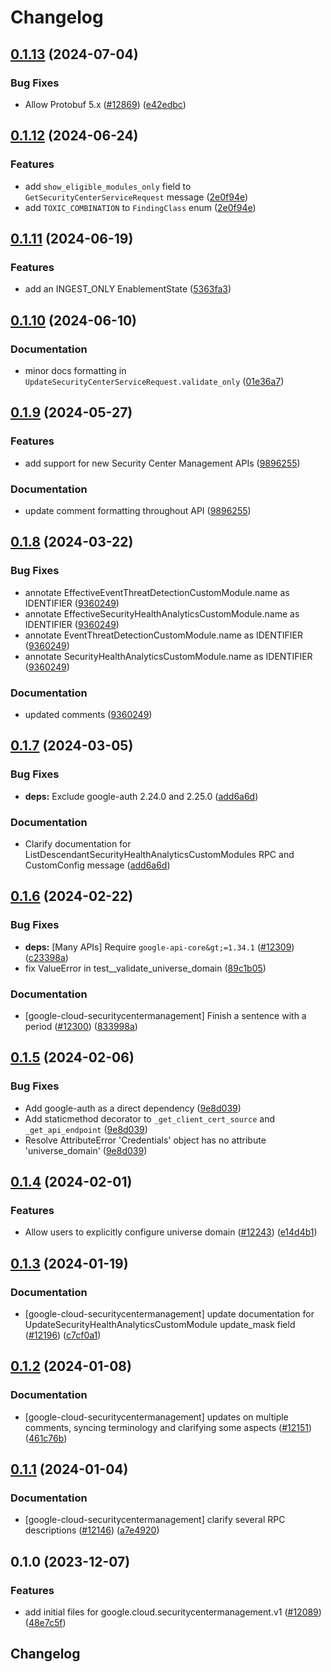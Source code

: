 # Changelog

## [0.1.13](https://github.com/googleapis/google-cloud-python/compare/google-cloud-securitycentermanagement-v0.1.12...google-cloud-securitycentermanagement-v0.1.13) (2024-07-04)


### Bug Fixes

* Allow Protobuf 5.x ([#12869](https://github.com/googleapis/google-cloud-python/issues/12869)) ([e42edbc](https://github.com/googleapis/google-cloud-python/commit/e42edbcf7f4d8ed66b6645c96a01c55fb8cd7666))

## [0.1.12](https://github.com/googleapis/google-cloud-python/compare/google-cloud-securitycentermanagement-v0.1.11...google-cloud-securitycentermanagement-v0.1.12) (2024-06-24)


### Features

* add `show_eligible_modules_only` field to `GetSecurityCenterServiceRequest` message ([2e0f94e](https://github.com/googleapis/google-cloud-python/commit/2e0f94e0f96054a884af7fe8ae80612e04faa91a))
* add `TOXIC_COMBINATION` to `FindingClass` enum ([2e0f94e](https://github.com/googleapis/google-cloud-python/commit/2e0f94e0f96054a884af7fe8ae80612e04faa91a))

## [0.1.11](https://github.com/googleapis/google-cloud-python/compare/google-cloud-securitycentermanagement-v0.1.10...google-cloud-securitycentermanagement-v0.1.11) (2024-06-19)


### Features

* add an INGEST_ONLY EnablementState ([5363fa3](https://github.com/googleapis/google-cloud-python/commit/5363fa34a5c2bb524321d0b09c5f467e784ddb3c))

## [0.1.10](https://github.com/googleapis/google-cloud-python/compare/google-cloud-securitycentermanagement-v0.1.9...google-cloud-securitycentermanagement-v0.1.10) (2024-06-10)


### Documentation

* minor docs formatting in `UpdateSecurityCenterServiceRequest.validate_only` ([01e36a7](https://github.com/googleapis/google-cloud-python/commit/01e36a7b4a7e58ff48fcf4dc1098f4447a7e70f6))

## [0.1.9](https://github.com/googleapis/google-cloud-python/compare/google-cloud-securitycentermanagement-v0.1.8...google-cloud-securitycentermanagement-v0.1.9) (2024-05-27)


### Features

* add support for new Security Center Management APIs ([9896255](https://github.com/googleapis/google-cloud-python/commit/98962551bbe4c8901950a9769c7d5fd4369f2ef5))


### Documentation

* update comment formatting throughout API ([9896255](https://github.com/googleapis/google-cloud-python/commit/98962551bbe4c8901950a9769c7d5fd4369f2ef5))

## [0.1.8](https://github.com/googleapis/google-cloud-python/compare/google-cloud-securitycentermanagement-v0.1.7...google-cloud-securitycentermanagement-v0.1.8) (2024-03-22)


### Bug Fixes

* annotate EffectiveEventThreatDetectionCustomModule.name as IDENTIFIER ([9360249](https://github.com/googleapis/google-cloud-python/commit/93602495cf8265cedd188c042c6b45275971980e))
* annotate EffectiveSecurityHealthAnalyticsCustomModule.name as IDENTIFIER ([9360249](https://github.com/googleapis/google-cloud-python/commit/93602495cf8265cedd188c042c6b45275971980e))
* annotate EventThreatDetectionCustomModule.name as IDENTIFIER ([9360249](https://github.com/googleapis/google-cloud-python/commit/93602495cf8265cedd188c042c6b45275971980e))
* annotate SecurityHealthAnalyticsCustomModule.name as IDENTIFIER ([9360249](https://github.com/googleapis/google-cloud-python/commit/93602495cf8265cedd188c042c6b45275971980e))


### Documentation

* updated comments ([9360249](https://github.com/googleapis/google-cloud-python/commit/93602495cf8265cedd188c042c6b45275971980e))

## [0.1.7](https://github.com/googleapis/google-cloud-python/compare/google-cloud-securitycentermanagement-v0.1.6...google-cloud-securitycentermanagement-v0.1.7) (2024-03-05)


### Bug Fixes

* **deps:** Exclude google-auth 2.24.0 and 2.25.0  ([add6a6d](https://github.com/googleapis/google-cloud-python/commit/add6a6d5198c81e35e5edf8997eb9fde2cc9c81b))


### Documentation

* Clarify documentation for ListDescendantSecurityHealthAnalyticsCustomModules RPC and CustomConfig message ([add6a6d](https://github.com/googleapis/google-cloud-python/commit/add6a6d5198c81e35e5edf8997eb9fde2cc9c81b))

## [0.1.6](https://github.com/googleapis/google-cloud-python/compare/google-cloud-securitycentermanagement-v0.1.5...google-cloud-securitycentermanagement-v0.1.6) (2024-02-22)


### Bug Fixes

* **deps:** [Many APIs] Require `google-api-core&gt;=1.34.1` ([#12309](https://github.com/googleapis/google-cloud-python/issues/12309)) ([c23398a](https://github.com/googleapis/google-cloud-python/commit/c23398a48d23d48e7f96971dd504ff184841666b))
* fix ValueError in test__validate_universe_domain ([89c1b05](https://github.com/googleapis/google-cloud-python/commit/89c1b054f321b90ab4eed0139a3a2a79c369730d))


### Documentation

* [google-cloud-securitycentermanagement] Finish a sentence with a period ([#12300](https://github.com/googleapis/google-cloud-python/issues/12300)) ([833998a](https://github.com/googleapis/google-cloud-python/commit/833998a27193f6d9c95d054a352702439c596165))

## [0.1.5](https://github.com/googleapis/google-cloud-python/compare/google-cloud-securitycentermanagement-v0.1.4...google-cloud-securitycentermanagement-v0.1.5) (2024-02-06)


### Bug Fixes

* Add google-auth as a direct dependency ([9e8d039](https://github.com/googleapis/google-cloud-python/commit/9e8d0399c488cb5125d3144ad4a8e25794c123fb))
* Add staticmethod decorator to `_get_client_cert_source` and `_get_api_endpoint` ([9e8d039](https://github.com/googleapis/google-cloud-python/commit/9e8d0399c488cb5125d3144ad4a8e25794c123fb))
* Resolve AttributeError 'Credentials' object has no attribute 'universe_domain' ([9e8d039](https://github.com/googleapis/google-cloud-python/commit/9e8d0399c488cb5125d3144ad4a8e25794c123fb))

## [0.1.4](https://github.com/googleapis/google-cloud-python/compare/google-cloud-securitycentermanagement-v0.1.3...google-cloud-securitycentermanagement-v0.1.4) (2024-02-01)


### Features

* Allow users to explicitly configure universe domain ([#12243](https://github.com/googleapis/google-cloud-python/issues/12243)) ([e14d4b1](https://github.com/googleapis/google-cloud-python/commit/e14d4b13a883876a420c498a044dc34ea5122629))

## [0.1.3](https://github.com/googleapis/google-cloud-python/compare/google-cloud-securitycentermanagement-v0.1.2...google-cloud-securitycentermanagement-v0.1.3) (2024-01-19)


### Documentation

* [google-cloud-securitycentermanagement] update documentation for UpdateSecurityHealthAnalyticsCustomModule update_mask field ([#12196](https://github.com/googleapis/google-cloud-python/issues/12196)) ([c7cf0a1](https://github.com/googleapis/google-cloud-python/commit/c7cf0a1c754091fb5b141dd7a9238c63f9d1f36e))

## [0.1.2](https://github.com/googleapis/google-cloud-python/compare/google-cloud-securitycentermanagement-v0.1.1...google-cloud-securitycentermanagement-v0.1.2) (2024-01-08)


### Documentation

* [google-cloud-securitycentermanagement] updates on multiple comments, syncing terminology and clarifying some aspects ([#12151](https://github.com/googleapis/google-cloud-python/issues/12151)) ([461c76b](https://github.com/googleapis/google-cloud-python/commit/461c76bbc6bd7cda3ef6da0a0ec7e2418c1532aa))

## [0.1.1](https://github.com/googleapis/google-cloud-python/compare/google-cloud-securitycentermanagement-v0.1.0...google-cloud-securitycentermanagement-v0.1.1) (2024-01-04)


### Documentation

* [google-cloud-securitycentermanagement] clarify several RPC descriptions ([#12146](https://github.com/googleapis/google-cloud-python/issues/12146)) ([a7e4920](https://github.com/googleapis/google-cloud-python/commit/a7e492084f88c72d77127d6adf9feb537362ca18))

## 0.1.0 (2023-12-07)


### Features

* add initial files for google.cloud.securitycentermanagement.v1 ([#12089](https://github.com/googleapis/google-cloud-python/issues/12089)) ([48e7c5f](https://github.com/googleapis/google-cloud-python/commit/48e7c5f9b3747f7ccf85733a99666a3df7206c94))

## Changelog
